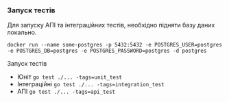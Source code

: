 ### Запуск тестів

Для запуску АПІ та інтеграційних тестів, необхідно підняти базу даних локально.

```shell
docker run --name some-postgres -p 5432:5432 -e POSTGRES_USER=postgres -e POSTGRES_DB=postgres -e POSTGRES_PASSWORD=postgres -d postgres
```

Запуск тестів

- Юніт `go test ./... -tags=unit_test`
- Інтеграційні `go test ./... -tags=integration_test`
- АПІ `go test ./... -tags=api_test`